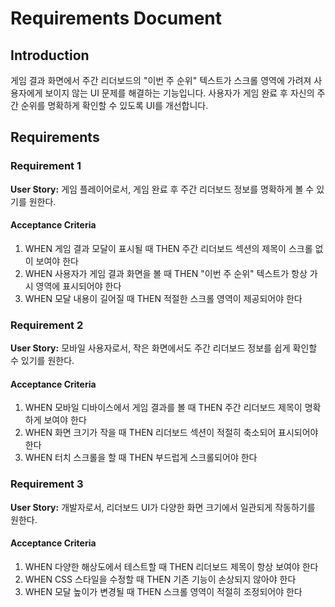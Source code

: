 # Requirements Document

## Introduction

게임 결과 화면에서 주간 리더보드의 "이번 주 순위" 텍스트가 스크롤 영역에 가려져 사용자에게 보이지 않는 UI 문제를 해결하는 기능입니다. 사용자가 게임 완료 후 자신의 주간 순위를 명확하게 확인할 수 있도록 UI를 개선합니다.

## Requirements

### Requirement 1

**User Story:** 게임 플레이어로서, 게임 완료 후 주간 리더보드 정보를 명확하게 볼 수 있기를 원한다.

#### Acceptance Criteria

1. WHEN 게임 결과 모달이 표시될 때 THEN 주간 리더보드 섹션의 제목이 스크롤 없이 보여야 한다
2. WHEN 사용자가 게임 결과 화면을 볼 때 THEN "이번 주 순위" 텍스트가 항상 가시 영역에 표시되어야 한다
3. WHEN 모달 내용이 길어질 때 THEN 적절한 스크롤 영역이 제공되어야 한다

### Requirement 2

**User Story:** 모바일 사용자로서, 작은 화면에서도 주간 리더보드 정보를 쉽게 확인할 수 있기를 원한다.

#### Acceptance Criteria

1. WHEN 모바일 디바이스에서 게임 결과를 볼 때 THEN 주간 리더보드 제목이 명확하게 보여야 한다
2. WHEN 화면 크기가 작을 때 THEN 리더보드 섹션이 적절히 축소되어 표시되어야 한다
3. WHEN 터치 스크롤을 할 때 THEN 부드럽게 스크롤되어야 한다

### Requirement 3

**User Story:** 개발자로서, 리더보드 UI가 다양한 화면 크기에서 일관되게 작동하기를 원한다.

#### Acceptance Criteria

1. WHEN 다양한 해상도에서 테스트할 때 THEN 리더보드 제목이 항상 보여야 한다
2. WHEN CSS 스타일을 수정할 때 THEN 기존 기능이 손상되지 않아야 한다
3. WHEN 모달 높이가 변경될 때 THEN 스크롤 영역이 적절히 조정되어야 한다